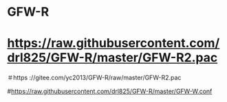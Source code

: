 # GFW-R
# https://raw.githubusercontent.com/drl825/GFW-R/master/GFW-R2.pac
＃https ://gitee.com/yc2013/GFW-R/raw/master/GFW-R2.pac

#https://raw.githubusercontent.com/drl825/GFW-R/master/GFW-W.conf
